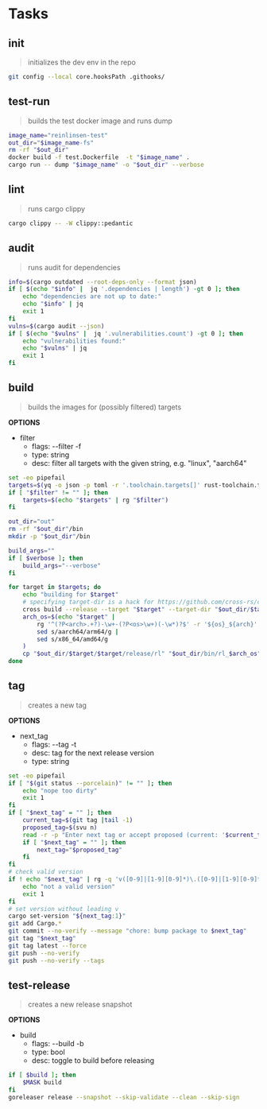 # Tasks

## init

> initializes the dev env in the repo

```bash
git config --local core.hooksPath .githooks/
```

## test-run

> builds the test docker image and runs dump

```bash
image_name="reinlinsen-test"
out_dir="$image_name-fs"
rm -rf "$out_dir"
docker build -f test.Dockerfile  -t "$image_name" .
cargo run -- dump "$image_name" -o "$out_dir" --verbose
```

## lint

> runs cargo clippy

```bash
cargo clippy -- -W clippy::pedantic
```

## audit

> runs audit for dependencies

```bash
info=$(cargo outdated --root-deps-only --format json)
if [ $(echo "$info" |  jq '.dependencies | length') -gt 0 ]; then
    echo "dependencies are not up to date:"
    echo "$info" | jq
    exit 1
fi
vulns=$(cargo audit --json)
if [ $(echo "$vulns" |  jq '.vulnerabilities.count') -gt 0 ]; then
    echo "vulnerabilities found:"
    echo "$vulns" | jq
    exit 1
fi
```

## build

> builds the images for (possibly filtered) targets

**OPTIONS**

* filter
  * flags: --filter -f
  * type: string
  * desc: filter all targets with the given string, e.g. "linux", "aarch64"

```bash
set -eo pipefail
targets=$(yq -o json -p toml -r '.toolchain.targets[]' rust-toolchain.toml)
if [ "$filter" != "" ]; then
    targets=$(echo "$targets" | rg "$filter")
fi

out_dir="out"
rm -rf "$out_dir"/bin
mkdir -p "$out_dir"/bin

build_args=""
if [ $verbose ]; then
    build_args="--verbose"
fi

for target in $targets; do
    echo "building for $target"
    # specifying target-dir is a hack for https://github.com/cross-rs/cross/issues/724
    cross build --release --target "$target" --target-dir "$out_dir/$target" $build_args
    arch_os=$(echo "$target" | 
        rg '^(?P<arch>.+?)-\w+-(?P<os>\w+)(-\w*)?$' -r '${os}_${arch}' |
        sed s/aarch64/arm64/g | 
        sed s/x86_64/amd64/g
    )
    cp "$out_dir/$target/$target/release/rl" "$out_dir/bin/rl_$arch_os"
done
```

## tag

> creates a new tag

**OPTIONS**

* next_tag
  * flags: --tag -t
  * desc: tag for the next release version
  * type: string

```bash
set -eo pipefail
if [ "$(git status --porcelain)" != "" ]; then
    echo "nope too dirty"
    exit 1
fi
if [ "$next_tag" = "" ]; then
    current_tag=$(git tag |tail -1)
    proposed_tag=$(svu n)
    read -r -p "Enter next tag or accept proposed (current: '$current_tag', proposed: '$proposed_tag'): " next_tag 
    if [ "$next_tag" = "" ]; then
        next_tag="$proposed_tag"
    fi
fi
# check valid version
if ! echo "$next_tag" | rg -q 'v([0-9]|[1-9][0-9]*)\.([0-9]|[1-9][0-9]*)\.([0-9]|[1-9][0-9]*)'; then
    echo "not a valid version"
    exit 1
fi
# set version without leading v
cargo set-version "${next_tag:1}"
git add Cargo.*
git commit --no-verify --message "chore: bump package to $next_tag"
git tag "$next_tag"
git tag latest --force
git push --no-verify
git push --no-verify --tags
```

## test-release

> creates a new release snapshot

**OPTIONS**

* build
  * flags: --build -b
  * type: bool
  * desc: toggle to build before releasing

```bash
if [ $build ]; then
    $MASK build
fi
goreleaser release --snapshot --skip-validate --clean --skip-sign
```
